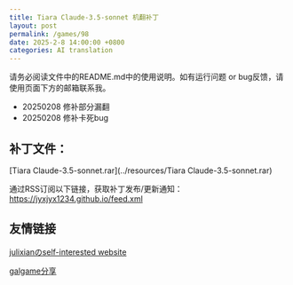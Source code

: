 ```yaml
---
title: Tiara Claude-3.5-sonnet 机翻补丁
layout: post
permalink: /games/98
date: 2025-2-8 14:00:00 +0800
categories: AI translation
---
```



请务必阅读文件中的README.md中的使用说明。如有运行问题 or bug反馈，请使用页面下方的邮箱联系我。

- 20250208 修补部分漏翻
- 20250208 修补卡死bug

## 补丁文件：

[Tiara Claude-3.5-sonnet.rar](../resources/Tiara Claude-3.5-sonnet.rar)

 

通过RSS订阅以下链接，获取补丁发布/更新通知：https://jyxjyx1234.github.io/feed.xml

## 友情链接

[julixianのself-interested website](https://julixian-siw.worldsystem.top/) 

[galgame分享](https://t.me/galgpt)